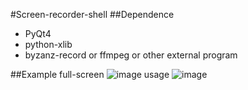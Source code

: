 #Screen-recorder-shell
##Dependence
+ PyQt4
+ python-xlib
+ byzanz-record or ffmpeg or other external program  

##Example
full-screen
![image](https://github.com/OuyangQianba/screen-recorder/blob/master/recorded/fullscreen.gif)
usage
![image](https://github.com/OuyangQianba/screen-recorder/blob/master/recorded/usage.gif)